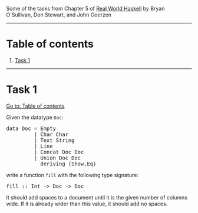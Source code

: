 Some of the tasks from Chapter 5 of [Real World Haskell](http://book.realworldhaskell.org/read/) by Bryan O'Sullivan, Don Stewart, and John Goerzen

---

# Table of contents

1. [Task 1](#task-1)

---

# Task 1

[Go to: Table of contents](#table-of-contents)

Given the datatype `Doc`:

<pre>
data Doc = Empty
         | Char Char
         | Text String
         | Line
         | Concat Doc Doc
         | Union Doc Doc
           deriving (Show,Eq)
</pre>

write a function `fill` with the following type signature:

<pre>
fill :: Int -> Doc -> Doc
</pre>

It should add spaces to a document until it is the given number of columns wide. If it is already wider than this value, it should add no spaces.
